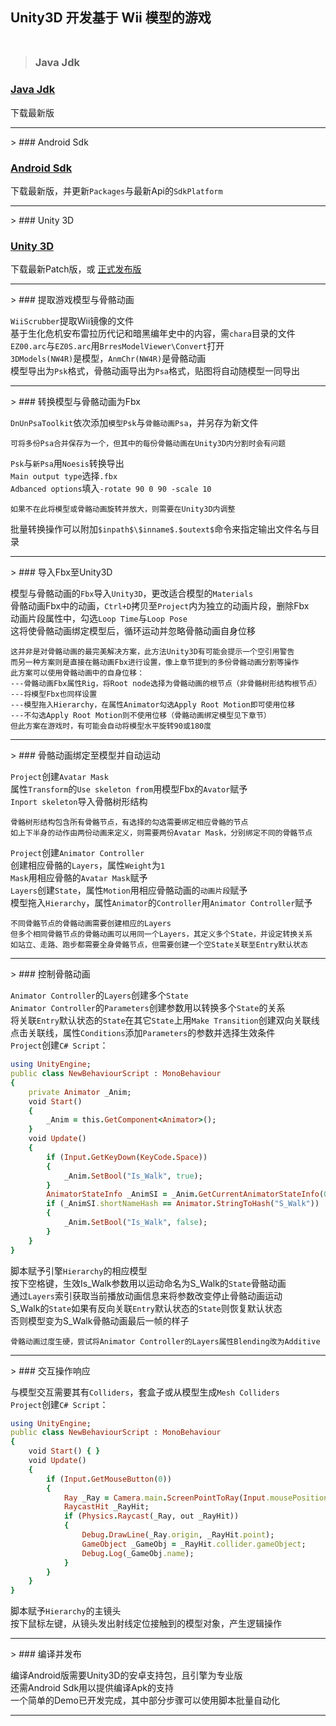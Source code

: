 ## Unity3D 开发基于 Wii 模型的游戏<br><br>
> ### Java Jdk

### [Java Jdk](http://www.oracle.com/technetwork/java/javase/downloads/index.html)<br>
下载最新版
<hr>
> ### Android Sdk

### [Android Sdk](https://developer.android.com/studio/index.html)<br>
下载最新版，并更新`Packages`与最新Api的`SdkPlatform`
<hr>
> ### Unity 3D

### [Unity 3D](https://unity3d.com/unity/qa/patch-releases)<br>
下载最新Patch版，或 [正式发布版](https://store.unity.com/download?ref=personal)
<hr>
> ### 提取游戏模型与骨骼动画

`WiiScrubber`提取Wii镜像的文件<br>
基于生化危机安布雷拉历代记和暗黑编年史中的内容，需`chara`目录的文件<br>
`EZ00.arc`与`EZ0S.arc`用`BrresModelViewer\Convert`打开<br>
`3DModels(NW4R)`是模型，`AnmChr(NW4R)`是骨骼动画<br>
模型导出为`Psk`格式，骨骼动画导出为`Psa`格式，贴图将自动随模型一同导出
<hr>
> ### 转换模型与骨骼动画为Fbx

`DnUnPsaToolkit`依次添加`模型Psk`与`骨骼动画Psa`，并另存为新文件<br>

```
可将多份Psa合并保存为一个，但其中的每份骨骼动画在Unity3D内分割时会有问题
```
`Psk`与`新Psa`用`Noesis`转换导出<br>
`Main output type`选择`.fbx`<br>
`Adbanced options`填入`-rotate 90 0 90 -scale 10`

```
如果不在此将模型或骨骼动画旋转并放大，则需要在Unity3D内调整
```
批量转换操作可以附加`$inpath$\$inname$.$outext$`命令来指定输出文件名与目录
<hr>
> ### 导入Fbx至Unity3D

模型与骨骼动画的`Fbx`导入`Unity3D`，更改适合模型的`Materials`<br>
骨骼动画Fbx中的动画，`Ctrl+D`拷贝至`Project`内为独立的动画片段，删除Fbx<br>
动画片段属性中，勾选`Loop Time`与`Loop Pose`<br>
这将使骨骼动画绑定模型后，循环运动并忽略骨骼动画自身位移

```
这并非是对骨骼动画的最完美解决方案，此方法Unity3D有可能会提示一个空引用警告
而另一种方案则是直接在骼动画Fbx进行设置，像上章节提到的多份骨骼动画分割等操作
此方案可以使用骨骼动画中的自身位移：
---骨骼动画Fbx属性Rig，将Root node选择为骨骼动画的根节点（非骨骼树形结构根节点）
---将模型Fbx也同样设置
---模型拖入Hierarchy，在属性Animator勾选Apply Root Motion即可使用位移
---不勾选Apply Root Motion则不使用位移（骨骼动画绑定模型见下章节）
但此方案在游戏时，有可能会自动将模型水平旋转90或180度
```
<hr>
> ### 骨骼动画绑定至模型并自动运动

`Project`创建`Avatar Mask`<br>
属性`Transform`的`Use skeleton from`用模型Fbx的`Avator`赋予<br>
`Inport skeleton`导入骨骼树形结构

```
骨骼树形结构包含所有骨骼节点，有选择的勾选需要绑定相应骨骼的节点
如上下半身的动作由两份动画来定义，则需要两份Avatar Mask，分别绑定不同的骨骼节点
```
`Project`创建`Animator Controller`<br>
创建相应骨骼的`Layers`，属性`Weight`为`1`<br>
`Mask`用相应骨骼的`Avatar Mask`赋予<br>
`Layers`创建`State`，属性`Motion`用相应骨骼动画的`动画片段`赋予<br>
模型拖入`Hierarchy`，属性`Animator`的`Controller`用`Animator Controller`赋予

```
不同骨骼节点的骨骼动画需要创建相应的Layers
但多个相同骨骼节点的骨骼动画可以用同一个Layers，其定义多个State，并设定转换关系
如站立、走路、跑步都需要全身骨骼节点，但需要创建一个空State关联至Entry默认状态
```
<hr>
> ### 控制骨骼动画

`Animator Controller`的`Layers`创建多个`State`<br>
`Animator Controller`的`Parameters`创建参数用以转换多个`State`的关系<br>
将关联`Entry`默认状态的`State`在其它`State`上用`Make Transition`创建双向关联线<br>
点击关联线，属性`Conditions`添加`Parameters`的参数并选择生效条件<br>
`Project`创建`C# Script`：

```ruby
using UnityEngine;
public class NewBehaviourScript : MonoBehaviour
{
    private Animator _Anim;
    void Start()
    {
        _Anim = this.GetComponent<Animator>();
    }
    void Update()
    {
        if (Input.GetKeyDown(KeyCode.Space))
        {
            _Anim.SetBool("Is_Walk", true);
        }
        AnimatorStateInfo _AnimSI = _Anim.GetCurrentAnimatorStateInfo(0);
        if (_AnimSI.shortNameHash == Animator.StringToHash("S_Walk"))
        {
            _Anim.SetBool("Is_Walk", false);
        }
    }
}
```
脚本赋予引擎`Hierarchy`的相应模型<br>
按下空格键，生效Is_Walk参数用以运动命名为S_Walk的`State`骨骼动画<br>
通过`Layers`索引获取当前播放动画信息来将参数改变停止骨骼动画运动<br>
S_Walk的`State`如果有反向关联`Entry`默认状态的`State`则恢复默认状态<br>
否则模型变为S_Walk骨骼动画最后一帧的样子

```
骨骼动画过度生硬，尝试将Animator Controller的Layers属性Blending改为Additive
```
<hr>
> ### 交互操作响应

与模型交互需要其有`Colliders`，套盒子或从模型生成`Mesh Colliders`<br>
`Project`创建`C# Script`：

```ruby
using UnityEngine;
public class NewBehaviourScript : MonoBehaviour
{
    void Start() { }
    void Update()
    {
        if (Input.GetMouseButton(0))
        {
            Ray _Ray = Camera.main.ScreenPointToRay(Input.mousePosition);
            RaycastHit _RayHit;
            if (Physics.Raycast(_Ray, out _RayHit))
            {
                Debug.DrawLine(_Ray.origin, _RayHit.point);
                GameObject _GameObj = _RayHit.collider.gameObject;
                Debug.Log(_GameObj.name);
            }
        }
    }
}
```
脚本赋予`Hierarchy`的主镜头<br>
按下鼠标左键，从镜头发出射线定位接触到的模型对象，产生逻辑操作
<hr>
> ### 编译并发布

编译Android版需要Unity3D的安卓支持包，且引擎为专业版<br>
还需Android Sdk用以提供编译Apk的支持<br>
一个简单的Demo已开发完成，其中部分步骤可以使用脚本批量自动化
<hr>
